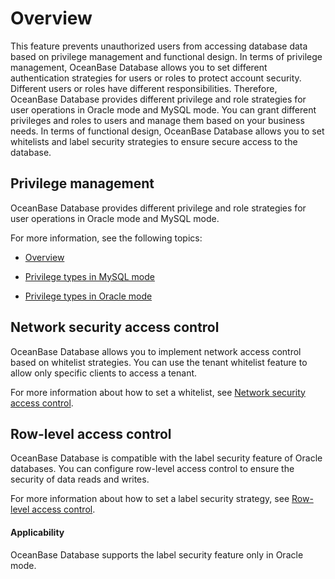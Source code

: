 # Overview

This feature prevents unauthorized users from accessing database data based on privilege management and functional design. In terms of privilege management, OceanBase Database allows you to set different authentication strategies for users or roles to protect account security. Different users or roles have different responsibilities. Therefore, OceanBase Database provides different privilege and role strategies for user operations in Oracle mode and MySQL mode. You can grant different privileges and roles to users and manage them based on your business needs. In terms of functional design, OceanBase Database allows you to set whitelists and label security strategies to ensure secure access to the database.

## Privilege management

OceanBase Database provides different privilege and role strategies for user operations in Oracle mode and MySQL mode.

For more information, see the following topics:

* [Overview](2.user-and-permission/1.user-and-permission-overview.md)

* [Privilege types in MySQL mode](2.user-and-permission/2.permission-of-mysql-mode/1.permission-classification-of-mysql.md)

* [Privilege types in Oracle mode](2.user-and-permission/3.permission-of-oracle-mode/1.permission-classification-of-oracle-mode.md)

## Network security access control

OceanBase Database allows you to implement network access control based on whitelist strategies. You can use the tenant whitelist feature to allow only specific clients to access a tenant.

For more information about how to set a whitelist, see [Network security access control](3.network-security-access-control.md).

## Row-level access control

OceanBase Database is compatible with the label security feature of Oracle databases. You can configure row-level access control to ensure the security of data reads and writes.

For more information about how to set a label security strategy, see [Row-level access control](4.row-level-access-control.md).

<main id="notice">
    <h4>Applicability</h4>
    <p>OceanBase Database supports the label security feature only in Oracle mode. </p>
</main>
